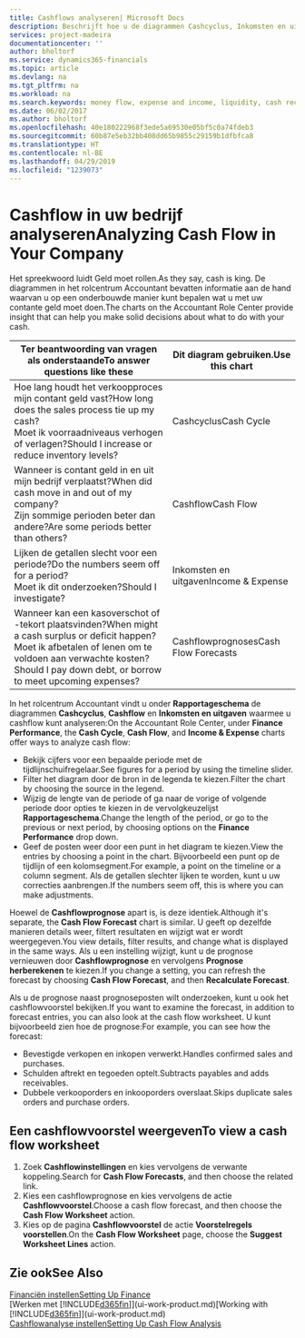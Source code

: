 ```yaml
---
title: Cashflows analyseren| Microsoft Docs
description: Beschrijft hoe u de diagrammen Cashcyclus, Inkomsten en uitgaven, Cashflow, en Cashflowprognose gebruikt om verleden en toekomstige stroom van geld in en uit uw bedrijf te analyseren.
services: project-madeira
documentationcenter: ''
author: bholtorf
ms.service: dynamics365-financials
ms.topic: article
ms.devlang: na
ms.tgt_pltfrm: na
ms.workload: na
ms.search.keywords: money flow, expense and income, liquidity, cash receipts minus cash payments, Cartera
ms.date: 06/02/2017
ms.author: bholtorf
ms.openlocfilehash: 40e180222968f3ede5a69530e05bf5c0a74fdeb3
ms.sourcegitcommit: 60b87e5eb32bb408dd65b9855c29159b1dfbfca8
ms.translationtype: HT
ms.contentlocale: nl-BE
ms.lasthandoff: 04/29/2019
ms.locfileid: "1239073"
---
```

# <a name="analyzing-cash-flow-in-your-company"></a><span data-ttu-id="77daa-103">Cashflow in uw bedrijf analyseren</span><span class="sxs-lookup"><span data-stu-id="77daa-103">Analyzing Cash Flow in Your Company</span></span>
<span data-ttu-id="77daa-104">Het spreekwoord luidt Geld moet rollen.</span><span class="sxs-lookup"><span data-stu-id="77daa-104">As they say, cash is king.</span></span> <span data-ttu-id="77daa-105">De diagrammen in het rolcentrum Accountant bevatten informatie aan de hand waarvan u op een onderbouwde manier kunt bepalen wat u met uw contante geld moet doen.</span><span class="sxs-lookup"><span data-stu-id="77daa-105">The charts on the Accountant Role Center provide insight that can help you make solid decisions about what to do with your cash.</span></span>  

| <span data-ttu-id="77daa-106">Ter beantwoording van vragen als onderstaande</span><span class="sxs-lookup"><span data-stu-id="77daa-106">To answer questions like these</span></span> | <span data-ttu-id="77daa-107">Dit diagram gebruiken.</span><span class="sxs-lookup"><span data-stu-id="77daa-107">Use this chart</span></span> |
| --- | --- |
| <span data-ttu-id="77daa-108">Hoe lang houdt het verkoopproces mijn contant geld vast?</span><span class="sxs-lookup"><span data-stu-id="77daa-108">How long does the sales process tie up my cash?</span></span></br> <span data-ttu-id="77daa-109">Moet ik voorraadniveaus verhogen of verlagen?</span><span class="sxs-lookup"><span data-stu-id="77daa-109">Should I increase or reduce inventory levels?</span></span> |<span data-ttu-id="77daa-110">Cashcyclus</span><span class="sxs-lookup"><span data-stu-id="77daa-110">Cash Cycle</span></span> |
| <span data-ttu-id="77daa-111">Wanneer is contant geld in en uit mijn bedrijf verplaatst?</span><span class="sxs-lookup"><span data-stu-id="77daa-111">When did cash move in and out of my company?</span></span></br> <span data-ttu-id="77daa-112">Zijn sommige perioden beter dan andere?</span><span class="sxs-lookup"><span data-stu-id="77daa-112">Are some periods better than others?</span></span> |<span data-ttu-id="77daa-113">Cashflow</span><span class="sxs-lookup"><span data-stu-id="77daa-113">Cash Flow</span></span> |
| <span data-ttu-id="77daa-114">Lijken de getallen slecht voor een periode?</span><span class="sxs-lookup"><span data-stu-id="77daa-114">Do the numbers seem off for a period?</span></span></br> <span data-ttu-id="77daa-115">Moet ik dit onderzoeken?</span><span class="sxs-lookup"><span data-stu-id="77daa-115">Should I investigate?</span></span> |<span data-ttu-id="77daa-116">Inkomsten en uitgaven</span><span class="sxs-lookup"><span data-stu-id="77daa-116">Income & Expense</span></span> |
| <span data-ttu-id="77daa-117">Wanneer kan een kasoverschot of -tekort plaatsvinden?</span><span class="sxs-lookup"><span data-stu-id="77daa-117">When might a cash surplus or deficit happen?</span></span></br> <span data-ttu-id="77daa-118">Moet ik afbetalen of lenen om te voldoen aan verwachte kosten?</span><span class="sxs-lookup"><span data-stu-id="77daa-118">Should I pay down debt, or borrow to meet upcoming expenses?</span></span> |<span data-ttu-id="77daa-119">Cashflowprognoses</span><span class="sxs-lookup"><span data-stu-id="77daa-119">Cash Flow Forecasts</span></span> |

<span data-ttu-id="77daa-120">In het rolcentrum Accountant vindt u onder **Rapportageschema** de diagrammen **Cashcyclus**, **Cashflow** en **Inkomsten en uitgaven** waarmee u cashflow kunt analyseren:</span><span class="sxs-lookup"><span data-stu-id="77daa-120">On the Accountant Role Center, under **Finance Performance**, the **Cash Cycle**, **Cash Flow**, and **Income & Expense** charts offer ways to analyze cash flow:</span></span>  

* <span data-ttu-id="77daa-121">Bekijk cijfers voor een bepaalde periode met de tijdlijnschuifregelaar.</span><span class="sxs-lookup"><span data-stu-id="77daa-121">See figures for a period by using the timeline slider.</span></span>  
* <span data-ttu-id="77daa-122">Filter het diagram door de bron in de legenda te kiezen.</span><span class="sxs-lookup"><span data-stu-id="77daa-122">Filter the chart by choosing the source in the legend.</span></span>  
* <span data-ttu-id="77daa-123">Wijzig de lengte van de periode of ga naar de vorige of volgende periode door opties te kiezen in de vervolgkeuzelijst **Rapportageschema**.</span><span class="sxs-lookup"><span data-stu-id="77daa-123">Change the length of the period, or go to the previous or next period, by choosing options on the **Finance Performance** drop down.</span></span>  
* <span data-ttu-id="77daa-124">Geef de posten weer door een punt in het diagram te kiezen.</span><span class="sxs-lookup"><span data-stu-id="77daa-124">View the entries by choosing a point in the chart.</span></span> <span data-ttu-id="77daa-125">Bijvoorbeeld een punt op de tijdlijn of een kolomsegment.</span><span class="sxs-lookup"><span data-stu-id="77daa-125">For example, a point on the timeline or a column segment.</span></span> <span data-ttu-id="77daa-126">Als de getallen slechter lijken te worden, kunt u uw correcties aanbrengen.</span><span class="sxs-lookup"><span data-stu-id="77daa-126">If the numbers seem off, this is where you can make adjustments.</span></span>  

<span data-ttu-id="77daa-127">Hoewel de **Cashflowprognose** apart is, is deze identiek.</span><span class="sxs-lookup"><span data-stu-id="77daa-127">Although it's separate, the **Cash Flow Forecast** chart is similar.</span></span> <span data-ttu-id="77daa-128">U geeft op dezelfde manieren details weer, filtert resultaten en wijzigt wat er wordt weergegeven.</span><span class="sxs-lookup"><span data-stu-id="77daa-128">You view details, filter results, and change what is displayed in the same ways.</span></span> <span data-ttu-id="77daa-129">Als u een instelling wijzigt, kunt u de prognose vernieuwen door **Cashflowprognose** en vervolgens **Prognose herberekenen** te kiezen.</span><span class="sxs-lookup"><span data-stu-id="77daa-129">If you change a setting, you can refresh the forecast by choosing **Cash Flow Forecast**, and then **Recalculate Forecast**.</span></span>

<span data-ttu-id="77daa-130">Als u de prognose naast prognoseposten wilt onderzoeken, kunt u ook het cashflowvoorstel bekijken.</span><span class="sxs-lookup"><span data-stu-id="77daa-130">If you want to examine the forecast, in addition to forecast entries, you can also look at the cash flow worksheet.</span></span> <span data-ttu-id="77daa-131">U kunt bijvoorbeeld zien hoe de prognose:</span><span class="sxs-lookup"><span data-stu-id="77daa-131">For example, you can see how the forecast:</span></span>

* <span data-ttu-id="77daa-132">Bevestigde verkopen en inkopen verwerkt.</span><span class="sxs-lookup"><span data-stu-id="77daa-132">Handles confirmed sales and purchases.</span></span>  
* <span data-ttu-id="77daa-133">Schulden aftrekt en tegoeden optelt.</span><span class="sxs-lookup"><span data-stu-id="77daa-133">Subtracts payables and adds receivables.</span></span>  
* <span data-ttu-id="77daa-134">Dubbele verkooporders en inkooporders overslaat.</span><span class="sxs-lookup"><span data-stu-id="77daa-134">Skips duplicate sales orders and purchase orders.</span></span>  

## <a name="to-view-a-cash-flow-worksheet"></a><span data-ttu-id="77daa-135">Een cashflowvoorstel weergeven</span><span class="sxs-lookup"><span data-stu-id="77daa-135">To view a cash flow worksheet</span></span>
1. <span data-ttu-id="77daa-136">Zoek **Cashflowinstellingen** en kies vervolgens de verwante koppeling.</span><span class="sxs-lookup"><span data-stu-id="77daa-136">Search for **Cash Flow Forecasts**, and then choose the related link.</span></span>  
2. <span data-ttu-id="77daa-137">Kies een cashflowprognose en kies vervolgens de actie **Cashflowvoorstel**.</span><span class="sxs-lookup"><span data-stu-id="77daa-137">Choose a cash flow forecast, and then choose the **Cash Flow Worksheet** action.</span></span>  
3. <span data-ttu-id="77daa-138">Kies op de pagina **Cashflowvoorstel** de actie **Voorstelregels voorstellen**.</span><span class="sxs-lookup"><span data-stu-id="77daa-138">On the **Cash Flow Worksheet** page, choose the **Suggest Worksheet Lines** action.</span></span>  

## <a name="see-also"></a><span data-ttu-id="77daa-139">Zie ook</span><span class="sxs-lookup"><span data-stu-id="77daa-139">See Also</span></span>
[<span data-ttu-id="77daa-140">Financiën instellen</span><span class="sxs-lookup"><span data-stu-id="77daa-140">Setting Up Finance</span></span>](finance-setup-finance.md)  
<span data-ttu-id="77daa-141">[Werken met [!INCLUDE[d365fin](includes/d365fin_md.md)]](ui-work-product.md)</span><span class="sxs-lookup"><span data-stu-id="77daa-141">[Working with [!INCLUDE[d365fin](includes/d365fin_md.md)]](ui-work-product.md)</span></span>  
[<span data-ttu-id="77daa-142">Cashflowanalyse instellen</span><span class="sxs-lookup"><span data-stu-id="77daa-142">Setting Up Cash Flow Analysis</span></span>](finance-setup-cash-flow-analyses.md)  

